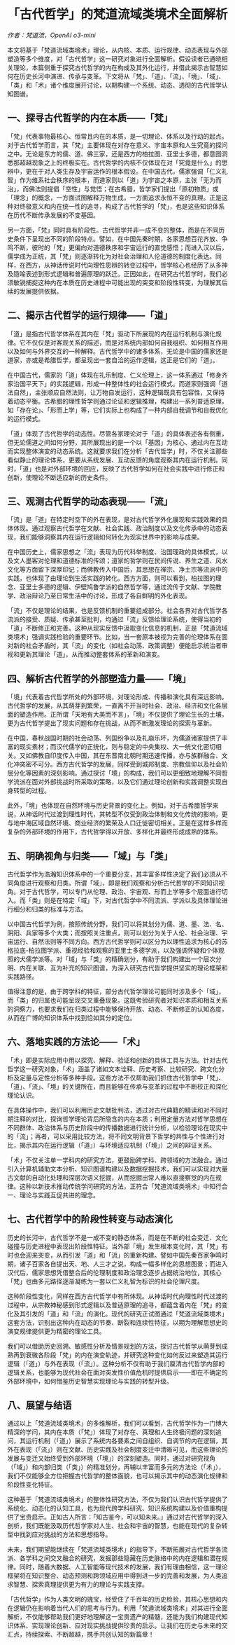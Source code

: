 # 「古代哲学」的梵道流域类境术全面解析

*作者：梵道流，OpenAI o3-mini*

本文将基于「梵道流域类境术」理论，从内核、本质、运行规律、动态表现与外部塑造等多个维度，对「古代哲学」这一研究对象进行全面解析。假设读者已通晓相关理论，本篇侧重于探究古代哲学的内在构成及其外化运行，并借此揭示古智慧如何在历史长河中演进、传承与变革。下文将从「梵」、「道」、「流」、「境」、「域」、「类」和「术」诸个维度展开讨论，以期构建一个系统、动态、透彻的古代哲学认知图谱。

## 一、探寻古代哲学的内在本质——「梵」

「梵」代表事物最核心、恒常且内在的本质，是一切理论、体系以及行动的起点。对于古代哲学而言，其「梵」主要体现在对存在意义、宇宙本原和人生究竟的探问之中。无论是东方的儒、道、佛三家，还是西方的柏拉图、亚里士多德，都意图洞悉那超越现象之上的终极实在。古代哲学的内核不仅体现在对「究竟是什么」的思辨中，更在于对人类生存及宇宙运作的根本假设。在中国古代，儒家强调「仁义礼智」作为维系社会秩序的根本，而道家则以「道」为宇宙之本原，主张「无为而治」，而佛法则提倡「空性」与觉悟；在古希腊，哲学家们提出「原初物质」或「理念」的概念，一方面试图解释万物生成，一方面追求永恒不变的真理。正是这种对终极意义和内在统一性的追寻，构成了古代哲学的「梵」，也是这些知识体系在历代不断传承发展的不变基因。

另一方面，「梵」同时具有阶段性。古代哲学并非一成不变的整体，而是在不同历史条件下呈现出不同的阶段特点。譬如，在中国先秦时期，各家思想百花齐放、争鸣不断，彼时的「梵」更偏向对道德秩序和宇宙运行的直觉感悟；而进入汉以后，儒学成为正统，其「梵」则逐渐转化为对社会治理和人伦道德的制度化表达。同样，在西方，从神话传说时代向理性思辨的转变过程中，哲学核心也经历了从多神及隐喻表述到形式逻辑和普遍原理的跃迁。正因如此，在研究古代哲学时，我们必须敏锐捕捉这种内在本质在历史进程中可能出现的突变和阶段性转变，为理解其后续的发展提供依据。

## 二、揭示古代哲学的运行规律——「道」

「道」是指古代哲学体系在其内在「梵」驱动下所展现的内在运行机制与演化规律。它不仅仅是对客观关系的描述，而是对系统内部如何自我组织、如何相互作用以及如何与外界交互的一种解释。古代哲学中的诸多体系，无论是中国的儒家还是道家，亦或是希腊哲学，都呈现出一套自洽的运作逻辑，这正是它们的「道」。

在中国古代，儒家的「道」体现在礼乐制度、仁义伦理上，这一体系通过「修身齐家治国平天下」的实践逻辑，形成一种整体性的社会运行模式。而道家则强调「道法自然」，主张顺应自然法则，让万物自发运行，这种逻辑既具有包容性，又保持着动态平衡。古希腊的理性哲学则通过论证和逻辑推理，构建出一系列普适原理，如「存在论」、「形而上学」等，它们实际上也构成了一种内部自我调节和自我优化的运行模式。

「道」体现了古代哲学的动态性。尽管各家理论对于「道」的具体表述各有侧重，但无论儒道之间如何分野，其所展现出的是一个以「基因」为核心、通过内在互动而实现整体演变的动态系统。这就要求我们在分析「古代哲学」时，不仅关注那些看似静止的理论体系，更要从系统发展、互动反馈的角度观察其内在运行机制。同时，「道」也是对外部环境的回应，反映了古代哲学如何在社会实践中进行修正和创新，使理论不断适应新的历史条件。

## 三、观测古代哲学的动态表现——「流」

「流」是「道」在特定时空下的外在表现，是对古代哲学外化展现和实践效果的具体体现。通过观察古代哲学在文献、社会实践、政治制度以及文化传承中的动态表现，我们能够洞察其内在运行逻辑如何转化为现实世界中的影响与成果。

在中国历史上，儒家思想之「流」表现为历代科举制度、治国理政的具体模式，以及文人墨客对伦理和道德标准的传颂；道家的哲学则在民间传说、养生之道、风水文化等方面留下深厚印记；而佛教传入中国后，其思想在禅宗、净土宗等流派中的实践，也体现了由理论到生活实践的转化。西方方面，则可以看到，柏拉图的理念、亚里士多德的逻辑、伊壁鸠鲁学派的自然哲学等，通过流传于文献、学院教学、政治辩论乃至日常生活中的讨论，形成了各自鲜明的外化表现。

「流」不仅是理论的结果，也是反馈机制的重要组成部分。社会各界对古代哲学各流派的接受、质疑、传承甚至批判，均通过「流」反馈给理论系统，使得当初的「道」不断修正和完善。这种从现实反馈中汲取变化信息的机制，正是「梵道流域类境术」强调实践检验的重要环节。比如，当一套原本被视为完善的伦理体系在面对新的社会矛盾时，其「流」的变化（如社会动荡、政策调整）便能启示统治者审视和更新其理论「道」，从而推动整套体系的革新和演变。

## 四、解析古代哲学的外部塑造力量——「境」

「境」代表着古代哲学所处的外部环境，对理论形成、传播和演化具有深远影响。古代哲学的发展，从其萌芽到繁荣，一直离不开当时社会、政治、经济和文化各层面的塑造作用。正所谓「天地有大美而不言」，「境」不仅提供了理论生长的土壤，更为古代哲学提出了现实问题和存在挑战，从而不断激发理论的探索与革新。

在中国，春秋战国时期的社会动荡、列国纷争以及礼崩乐坏，为儒道诸家提供了丰富的现实素材；而汉代儒学的正统化，则与稳定的中央集权、大一统文化密切相关。又如佛教自印度传入中国，其在东晋南北朝时期迅速传播，亦与族群融合、文化冲突密不可分。西方古代哲学的发展，同样受到城邦制度、宗教信仰以及社会阶层分化等因素的深刻影响。通过探讨「境」的构成，我们可以更细致地理解不同哲学流派在面对外部挑战时所采取的策略，以及它们通过理论创新和实践调整实现自身转型的过程。

此外，「境」也体现在自然环境与历史背景的变化上。例如，对于古希腊哲学来说，从神话时代过渡到理性时代，其转型不仅受到政治体制和文化传统的影响，更与地中海区域自然环境、商业经济的繁荣及人口迁徙密切相关。正是在这样多样而复杂的外部环境的作用下，古代哲学得以开放、多样化并最终形成成熟的体系。

## 五、明确视角与归类——「域」与「类」

古代哲学作为浩瀚知识体系中的一个重要分支，其丰富多样性决定了我们必须从不同角度进行观察和归类。所谓「域」，即是我们观察和分析古代哲学的不同知识视角。对于古代哲学，可以专门从伦理、政治、宇宙观、形而上学等多个层面进行切入。而「类」则是在特定「域」下，对古代哲学中不同流派、学派以及具体理论进行细分和归类的标准与方法。

以中国古代哲学为例，按照传统分野，我们可以将其划分为儒、道、墨、法、名、阴阳、兵家等多个大类；而按照关注重点，则可以划分为关于人伦、社会治理、宇宙运行、自然法则等不同方向。西方古代哲学则可以区分为以理性追求为核心的苏格拉底-柏拉图学派、重视经验和观察的亚里士多德学派，以及强调怀疑和个体观照的犬儒学派等。对「域」与「类」的精确划分，有助于我们构建出一个层次分明、内在关联、互为补充的知识图谱，为深入研究古代哲学提供坚实的理论框架和实践路径。

值得注意的是，由于跨学科的特征，部分古代哲学理论可能同时涉及多个「域」，而「类」的归属也可能呈现交叉重叠现象。这既考验研究者对知识本质和相互关系的洞察力，也要求我们在归类过程中能够保持开放、动态、不断修正的认知态度，从而在广博的知识体系中找到恰如其分的定位。

## 六、落地实践的方法论——「术」

「术」即是实际应用中用以探究、解释、验证和创新的具体工具与方法。针对古代哲学这一研究对象，「术」涵盖了诸如文本诠释、历史考察、比较研究、跨文化分析及定量与定性分析等多种手段。这些方法不仅帮助我们抓住古代哲学中「梵」、「道」、「流」、「境」的关键所在，而且能够在传承与变革的过程中不断校正和深化理论认识。

在具体操作中，我们可以利用历史文献批判法，透过对古代典籍的精读和对不同时期注释的对比，探询哲学理论背后所隐含的内在本质；利用定量方法对哲学思想在不同群体、政治体系与历史阶段中的传播数据进行统计分析，以检验理论在现实中的「流」；再者，可以采用比较方法，将不同文明背景下哲学的共性与个性进行对比，揭示其内在运行逻辑（「道」）与环境适应机制（「境」）之间的辩证关系。

「术」不仅关注单一学科内的研究方法，更鼓励跨学科、跨领域的方法融合。通过引入计算机辅助文本分析、知识图谱构建以及数据挖掘技术，我们可以实现对大量古文献的自动化处理和深层次语义挖掘，从而挖掘出常人难以直接察觉的内在规律。这种以新技术推动传统学问研究的方法，正符合「梵道流域类境术」中知行合一、理论与实践互促共进的理念。

## 七、古代哲学中的阶段性转变与动态演化

历史的长河中，古代哲学不是一成不变的静态体系，而是在不断的社会变迁、文化碰撞与历史进程中表现出阶段性特征。当外部「境」发生根本变化时，其「梵」有时也会迎来突变，从而引发「道」和「流」的重新构建。譬如中国先秦百家争鸣时期，诸子百家各自提出天、地、人三才之说，构成一幅多样化的思想图景；而进入汉代后，儒家思想凭借整合后的伦理制度和政治理念逐步占据统治地位，其核心「梵」也由多元路径逐渐凝练为一套以仁义礼智为标识的社会伦理尺度。

这种阶段性变化，同样在西方古代哲学中有所体现。从神话时代向理性时代过渡的过程中，从宗教神秘感到形式逻辑以及普适原理的追寻，都蕴含着内在「梵」的变化及其引发的「道」和「流」的演化。现代的研究正试图通过「梵道流域类境术」这套方法，识别出这种内在动态的节奏、断裂和连续性特征，以期为理解思想史的演变规律提供更为精密的理论工具。

我们可以借助历史回溯、敏感性分析及情景规划的方法，探讨古代哲学从萌芽到成熟再到衰微各阶段「梵」的内在演变轨迹，并研究这种变化如何反过来塑造其运行逻辑（「道」）与外在表现（「流」）。这种分析不仅有助于我们厘清古代哲学内部的逻辑关系，也能够为现代社会在面对突发性价值危机时提供启示——即在不确定的外部环境中，如何借鉴历史智慧实现理论与实践的转型升级。

## 八、展望与结语

通过以上「梵道流域类境术」的多维解析，我们可以看到，古代哲学作为一门博大精深的学问，其内在本质（「梵」）体现了对存在、真理和人生终极问题的深刻追问，其运行机制（「道」）展示了系统内各要素之间自组织、自调节的内在逻辑，其外在表现（「流」）则在文献、历史实践及社会制度变迁中清晰可见，而这些理论的发展与变迁又始终受到外部环境（「境」）的深刻塑造。同时，通过对研究视角（「域」）和内部归类（「类」）的精准划分，再辅以丰富而多元的方法论（「术」），我们不仅能够全方位把握古代哲学的整体面貌，也可以揭示其中的动态演化规律和阶段性变化特征。

这种基于「梵道流域类境术」的整体性研究方法，不仅为我们认识古代哲学提供了系统化、动态化的认知工具，也为现代跨学科研究、知识系统构建以及价值重构提供了宝贵启示。正如古人所言：「知古鉴今，可以知未来。」通过对古代哲学的深入剖析，我们既能汲取历代哲学家对人生、社会和宇宙的智慧，也能在现代的复杂转型中找到应对挑战的方法和思想指导。

未来，我们期望能继续在「梵道流域类境术」的指导下，不断拓展对古代哲学各流派、各学科之间交叉融合的研究，发掘那些隐藏在历史脉络中的内在逻辑和潜在规律。同时，随着大数据、人工智能等现代技术的发展，我们有理由相信，这一理论框架将在知识整合、动态预测和跨领域应用中得到进一步的完善和发展，为人类追求智慧、探索真理提供更为有力的理论与实践支撑。

「古代哲学」作为人类文明的瑰宝，经受住了千百年的历史检验，其核心思想和内在逻辑仍在影响着当代人们的思考与行为。利用「梵道流域类境术」对其进行全面解析，不仅能够帮助我们更好地理解这一宝贵遗产的精髓，还能为我们构建现代知识体系、实现理论创新、应对现实挑战提供珍贵的启示。让我们在历史与未来的交汇点，持续探索、不断超越，携手共创认知的新篇章！